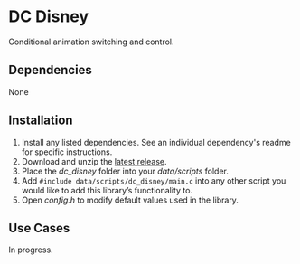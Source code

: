 # DC Disney
Conditional animation switching and control.

## Dependencies
None

## Installation
1. Install any listed dependencies. See an individual dependency's readme for specific instructions.
1. Download and unzip the [latest release](../../releases).
1. Place the *dc_disney* folder into your *data/scripts* folder.
1. Add ```#include data/scripts/dc_disney/main.c``` into any other script you would like to add this library’s functionality to.
1. Open *config.h* to modify default values used in the library.

## Use Cases
In progress.
